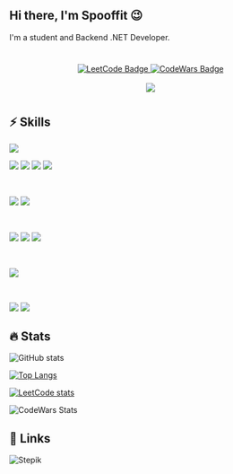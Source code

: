 <!-- HEAD -->
<h2 align="left">Hi there, I'm Spooffit 😉</h2>
I'm a student and Backend .NET Developer. 

<h1></h1>

<div align="center" id="badges">
  <a href="https://leetcode.com/Spooffit/">
    <img src="https://img.shields.io/badge/LeetCode-000000?style=for-the-badge&logo=LeetCode&logoColor=#d16c06" alt="LeetCode Badge"/>
  </a>
  <a href="https://www.codewars.com/users/Spooffit">
    <img src="https://img.shields.io/badge/Codewars-B1361E?style=for-the-badge&logo=codewars&logoColor=grey" alt="CodeWars Badge"/>
  </a>
</div>

<br>

<div align="center">
  <img src="https://komarev.com/ghpvc/?username=spooffit">
</div>

<h1></h1>

<!-- /HEAD -->

<!-- BODY -->

<!-- SKILLS -->
<h2 align="left">⚡ Skills</h2>

![](https://img.shields.io/badge/Platform-.NET-%23512BD4?style=for-the-badge&logo=appveyor&logo=.NET)

![](https://img.shields.io/badge/Code-C%23-%23512BD4?style=flat-square&logo=Csharp)
![](https://img.shields.io/badge/Framework-ASP.NET%206%20%2F%207-%23512BD4?style=flat-square&logo=.NET)
![](https://img.shields.io/badge/Framework-ASP.NET%20Core-%23512BD4?style=flat-square&logo=.NET)
![](https://img.shields.io/badge/ORM-Entity%20Framework-%23512BD4?style=flat-square&logo=.NET)

<br>

![](https://img.shields.io/badge/Code-HTML5-%23E34F26?style=flat-square&logo=HTML5)
![](https://img.shields.io/badge/Code-JavaScript-%23F7DF1E?style=flat-square&logo=JavaScript)

<br>

![](https://img.shields.io/badge/Style-CSS3-%231572B6?style=flat-square&logo=CSS3)
![](https://img.shields.io/badge/Style-Bootstrap-%237952B3?style=flat-square&logo=Bootstrap&logoColor=white)
![](https://img.shields.io/badge/Style-Sass-%23CC6699?style=flat-square&logo=sass&logoColor=white)

<br>

![](https://img.shields.io/badge/Database-MS%20SQL-%23f8c73a?style=flat-square&logo=Microsoft%20SQL%20Server)

<br>

![](https://img.shields.io/badge/Tools-Git-%23F05032?style=flat-square&logo=git)
![](https://img.shields.io/badge/Tools-GitHub-%23181717?style=flat-square&logo=GitHub)

<h2 align="left">🔥 Stats</h2>

![GitHub stats](https://github-readme-stats.vercel.app/api?username=spooffit&theme=transparent&show_icons=true)

[![Top Langs](https://github-readme-stats.vercel.app/api/top-langs/?username=spooffit&layout=compact&theme=transparent)](https://github.com/spooffit/github-readme-stats)

[![LeetCode stats](https://leetcode-stats-six.vercel.app/api?username=Spooffit&theme=dark)](https://github.com/Spooffit/leetcode-stats)

![CodeWars Stats](https://www.codewars.com/users/Spooffit/badges/large)

<!-- /SKILLS -->
<!-- LINKS -->

<h2 align="left">👀 Links</h2>

![Stepik](https://stepik.org/users/335349508)

<!-- /LINKS -->
<!-- /BODY -->
